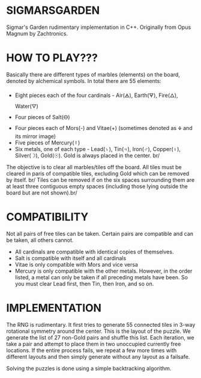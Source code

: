 # SIGMARSGARDEN
Sigmar's Garden rudimentary implementation in C++. Originally from Opus Magnum by Zachtronics.

# HOW TO PLAY???
Basically there are different types of marbles (elements) on the board, denoted by alchemical symbols. In total there are 55 elements:

- Eight pieces each of the four cardinals - Air(🜁), Earth(🜃), Fire(🜂), Water(🜄)
- Four pieces of Salt(🜔)
- Four pieces each of Mors(-) and Vitae(+) (sometimes denoted as 🜍 and its mirror image)
- Five pieces of Mercury(☿)
- Six metals, one of each type - Lead(♄), Tin(♃), Iron(♂), Copper(♀), Silver(☽), Gold(☉). Gold is always placed in the center.
br/

The objective is to clear all marbles/tiles off the board. All tiles must be cleared in paris of compatible tiles, excluding Gold which can be removed by itself. br/
Tiles can be removed if on the six spaces surrounding them are at least three contiguous empty spaces (including those lying outside the board but are not shown).br/

# COMPATIBILITY

Not all pairs of free tiles can be taken. Certain pairs are compatible and can be taken, all others cannot.

- All cardinals are compatible with identical copies of themselves.
- Salt is compatible with itself and all cardinals
- Vitae is only compatible with Mors and vice versa
- Mercury is only compatible with the other metals. However, in the order listed, a metal can only be taken if all preceding metals have been. So you must clear Lead first, then Tin, then Iron, and so on.

# IMPLEMENTATION

The RNG is rudimentary. It first tries to generate 55 connected tiles in 3-way rotational symmetry around the center. This is the layout of the puzzle. We generate the list of 27 non-Gold pairs and shuffle this list. Each iteration, we take a pair and attempt to place them in two unoccupied currently free locations. If the entire process fails, we repeat a few more times with different layouts and then simply generate without any layout as a failsafe.

Solving the puzzles is done using a simple backtracking algorithm.
